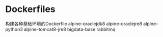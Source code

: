 # Dockerfiles
构建各种基础环境的Dockerfile
alpine-oraclejdk8
alpine-oraclejre8
alpine-python3
alpine-tomcat8-jre8
bigdata-base
rabbitmq

